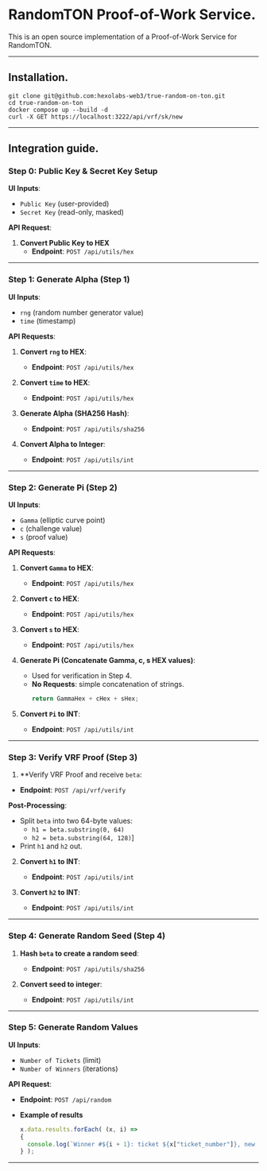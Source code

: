 # RandomTON Proof-of-Work Service.

This is an open source implementation of a Proof-of-Work Service for RandomTON.

---

## Installation.

```
git clone git@github.com:hexolabs-web3/true-random-on-ton.git
cd true-random-on-ton
docker compose up --build -d
curl -X GET https://localhost:3222/api/vrf/sk/new
```

---

## Integration guide.

### **Step 0: Public Key & Secret Key Setup**  
**UI Inputs**:  
- `Public Key` (user-provided)  
- `Secret Key` (read-only, masked)  

**API Request**:  
1. **Convert Public Key to HEX**  
   - **Endpoint**: `POST /api/utils/hex`

---

### **Step 1: Generate Alpha (Step 1)**  
**UI Inputs**:  
- `rng` (random number generator value)  
- `time` (timestamp)  

**API Requests**:  
1. **Convert `rng` to HEX**:  
   - **Endpoint**: `POST /api/utils/hex`

2. **Convert `time` to HEX**:  
   - **Endpoint**: `POST /api/utils/hex`

3. **Generate Alpha (SHA256 Hash)**:  
   - **Endpoint**: `POST /api/utils/sha256`

4. **Convert Alpha to Integer**:  
   - **Endpoint**: `POST /api/utils/int`

---

### **Step 2: Generate Pi (Step 2)**  
**UI Inputs**:  
- `Gamma` (elliptic curve point)  
- `c` (challenge value)  
- `s` (proof value)  

**API Requests**:  
1. **Convert `Gamma` to HEX**:  
   - **Endpoint**: `POST /api/utils/hex`

2. **Convert `c` to HEX**:  
   - **Endpoint**: `POST /api/utils/hex`

3. **Convert `s` to HEX**:  
   - **Endpoint**: `POST /api/utils/hex`

4. **Generate Pi (Concatenate Gamma, c, s HEX values)**:  
   - Used for verification in Step 4.
   - **No Requests**: simple concatenation of strings.
     ```js
     return GammaHex + cHex + sHex;
     ```
3. **Convert `Pi` to INT**:  
   - **Endpoint**: `POST /api/utils/int`

---

### **Step 3: Verify VRF Proof (Step 3)**  
1. **Verify VRF Proof and receive `beta`: 
- **Endpoint**: `POST /api/vrf/verify`  

**Post-Processing**:  
- Split `beta` into two 64-byte values:  
  - `h1 = beta.substring(0, 64)`  
  - `h2 = beta.substring(64, 128)`]
- Print `h1` and `h2` out.
    
2. **Convert `h1` to INT**:  
   - **Endpoint**: `POST /api/utils/int`

3. **Convert `h2` to INT**:  
   - **Endpoint**: `POST /api/utils/int`

---

### **Step 4: Generate Random Seed (Step 4)**  
1. **Hash `beta` to create a random seed**:  
   - **Endpoint**: `POST /api/utils/sha256`

2. **Convert seed to integer**:  
   - **Endpoint**: `POST /api/utils/int`

---

### **Step 5: Generate Random Values**  
**UI Inputs**:  
- `Number of Tickets` (limit)  
- `Number of Winners` (iterations)  

**API Request**:  
- **Endpoint**: `POST /api/random`  

- **Example of results**
  ```js
  x.data.results.forEach( (x, i) =>
  {
    console.log(`Winner #${i + 1}: ticket ${x["ticket_number"]}, new seed: ${new_seed}`);
  } );
  ```

---
